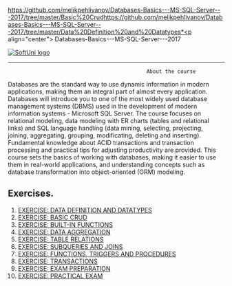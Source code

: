 https://github.com/melikpehlivanov/Databases-Basics---MS-SQL-Server---2017/tree/master/Basic%20Crudhttps://github.com/melikpehlivanov/Databases-Basics---MS-SQL-Server---2017/tree/master/Data%20Definition%20and%20Datatypes*<p align="center"> Databases-Basics---MS-SQL-Server---2017<p>
<a href="https://softuni.bg/trainings/1747/databases-basics-mssql-server-september-2017">  ![SoftUni logo][logo] <a/>

[logo]: http://innovationstarterbox.bg/wp-content/uploads/2016/05/Softuni_logo_trasparent.png "Logo Title Text 2"

---

                                                 About the course

Databases are the standard way to use dynamic information in modern applications, making them an integral part of almost every application.
Databases will introduce you to one of the most widely used database management systems (DBMS) used in the development of modern information systems - Microsoft SQL Server. The course focuses on relational modeling, data modeling with ER charts (tables and relational links) and SQL language handling (data mining, selecting, projecting, joining, aggregating, grouping, modificating, deleting and inserting). Fundamental knowledge about ACID transactions and transaction processing and practical tips for adjusting productivity are provided.
This course sets the basics of working with databases, making it easier to use them in real-world applications, and understanding concepts such as database transformation into object-oriented (ORM) modeling.


## Exercises.
1. <a href=""> EXERCISE: DATA DEFINITION AND DATATYPES </a> 
2. <a href=""> EXERCISE: BASIC CRUD</a> 
3. <a href=""> EXERCISE: BUILT-IN FUNCTIONS </a> 
4. <a href=""> EXERCISE: DATA AGGREGATION </a>
5. <a href=""> EXERCISE: TABLE RELATIONS </a>
6. <a href=""> EXERCISE: SUBQUERIES AND JOINS </a>
7. <a href=""> EXERCISE: FUNCTIONS, TRIGGERS AND PROCEDURES </a>
8. <a href=""> EXERCISE: TRANSACTIONS </a>
9. <a href=""> EXERCISE: EXAM PREPARATION </a>
10. <a href=""> EXERCISE: PRACTICAL EXAM </a>
